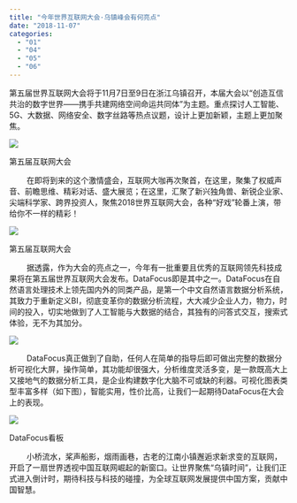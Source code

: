 ```yaml
---
title: "今年世界互联网大会·乌镇峰会有何亮点"
date: "2018-11-07"
categories: 
  - "01"
  - "04"
  - "05"
  - "06"
---
```


第五届世界互联网大会将于11月7日至9日在浙江乌镇召开，本届大会以“创造互信共治的数字世界——携手共建网络空间命运共同体”为主题。重点探讨人工智能、5G、大数据、网络安全、数字丝路等热点议题，设计上更加新颖，主题上更加聚焦。

![](https://r.sinaimg.cn/large/article/dd23363f28d586aa12955dbf8e76eb72)

第五届互联网大会

        在即将到来的这个激情盛会，互联网大咖再次聚首，在这里，聚集了权威声音、前瞻思维、精彩对话、盛大展览；在这里，汇聚了新兴独角兽、新锐企业家、尖端科学家、跨界投资人，聚焦2018世界互联网大会，各种“好戏”轮番上演，带给你不一样的精彩！

![](https://r.sinaimg.cn/large/article/f520a464e0c530988fe1e84790489a04)

第五届互联网大会

        据透露，作为大会的亮点之一，今年有一批重要且优秀的互联网领先科技成果将在第五届世界互联网大会发布。DataFocus即是其中之一。DataFocus在自然语言处理技术上领先国内外的同类产品，是第一个中文自然语言数据分析系统，其致力于重新定义BI，彻底变革你的数据分析流程，大大减少企业人力，物力，时间的投入，切实地做到了人工智能与大数据的结合，其独有的问答式交互，搜索式体验，无不为其加分。

![](https://r.sinaimg.cn/large/article/4c9272e9af9060e22225cc5c3c0935e9)

        DataFocus真正做到了自助，任何人在简单的指导后即可做出完整的数据分析可视化大屏，操作简单，其功能却很强大，分析维度灵活多变，是一款既高大上又接地气的数据分析工具，是企业构建数字化大脑不可或缺的利器。可视化图表类型丰富多样（如下图），智能实用，性价比高，让我们一起期待DataFocus在大会上的表现。

![](https://r.sinaimg.cn/large/article/e1e7f8251f6c761d2783af6ba93f4a41)

DataFocus看板

        小桥流水，桨声船影，烟雨画巷，古老的江南小镇邂逅求新求变的互联网，开启了一扇世界透视中国互联网崛起的新窗口。让世界聚焦“乌镇时间”，让我们正式进入倒计时，期待科技与科技的碰撞，为全球互联网发展提供中国方案，贡献中国智慧。
